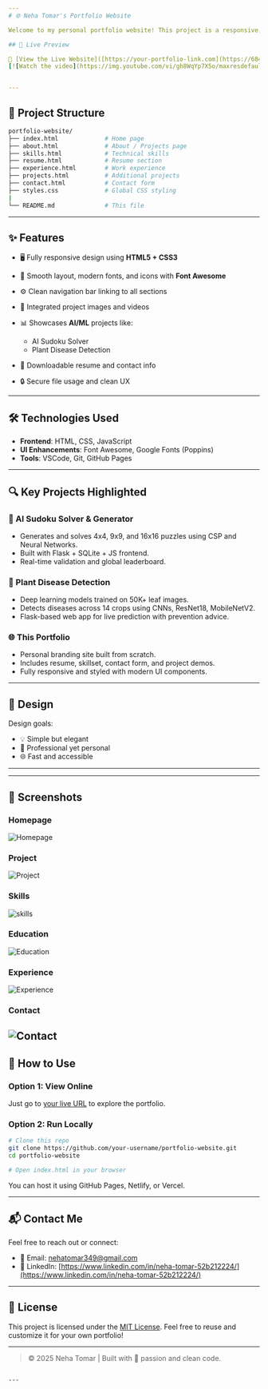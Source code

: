 ```yaml
---
# 🌐 Neha Tomar's Portfolio Website

Welcome to my personal portfolio website! This project is a responsive, multi-page web application that showcases my skills, projects, experience, and achievements as a software developer.

## 📌 Live Preview

🌟 [View the Live Website]([https://your-portfolio-link.com](https://684e8bada49b72d5b63d0825--inspiring-palmier-dd7dd4.netlify.app/))  
[![Watch the video](https://img.youtube.com/vi/gh8WqYp7X5o/maxresdefault.jpg)](https://youtu.be/gh8WqYp7X5o)


---
```


## 📁 Project Structure

```bash
portfolio-website/
├── index.html             # Home page
├── about.html             # About / Projects page
├── skills.html            # Technical skills
├── resume.html            # Resume section
├── experience.html        # Work experience
├── projects.html          # Additional projects
├── contact.html           # Contact form
├── styles.css             # Global CSS styling
|
└── README.md              # This file
````

---

## ✨ Features

* 🖥️ Fully responsive design using **HTML5 + CSS3**
* 🌈 Smooth layout, modern fonts, and icons with **Font Awesome**
* ⚙️ Clean navigation bar linking to all sections
* 📸 Integrated project images and videos
* 📊 Showcases **AI/ML** projects like:

  * AI Sudoku Solver
  * Plant Disease Detection
* 📄 Downloadable resume and contact info
* 🔒 Secure file usage and clean UX

---

## 🛠️ Technologies Used

* **Frontend**: HTML, CSS, JavaScript
* **UI Enhancements**: Font Awesome, Google Fonts (Poppins)
* **Tools**: VSCode, Git, GitHub Pages

---

## 🔍 Key Projects Highlighted

### 🧠 AI Sudoku Solver & Generator

* Generates and solves 4x4, 9x9, and 16x16 puzzles using CSP and Neural Networks.
* Built with Flask + SQLite + JS frontend.
* Real-time validation and global leaderboard.

### 🌿 Plant Disease Detection

* Deep learning models trained on 50K+ leaf images.
* Detects diseases across 14 crops using CNNs, ResNet18, MobileNetV2.
* Flask-based web app for live prediction with prevention advice.

### 🌐 This Portfolio

* Personal branding site built from scratch.
* Includes resume, skillset, contact form, and project demos.
* Fully responsive and styled with modern UI components.

---

## 🧠 Design

Design goals:

* 💡 Simple but elegant
* 💼 Professional yet personal
* 🌐 Fast and accessible

---
---
## 📸 Screenshots

### Homepage

![Homepage](/image/Portfolio.png)
### Project

![Project](/image/project.png)
### Skills

![skills](/image/skills.png)

### Education

![Education](/image/education.png)

### Experience

![Experience ](/image/experience.png)

### Contact

![Contact](/image/contact.png)
---

## 🚀 How to Use

### Option 1: View Online

Just go to [your live URL](https://your-portfolio-link.com) to explore the portfolio.

### Option 2: Run Locally

```bash
# Clone this repo
git clone https://github.com/your-username/portfolio-website.git
cd portfolio-website

# Open index.html in your browser
```

You can host it using GitHub Pages, Netlify, or Vercel.

---

## 📬 Contact Me

Feel free to reach out or connect:

* 📧 Email: [nehatomar349@gmail.com](mailto:nehatomar349@gmail.com)
* 💼 LinkedIn: [https://www.linkedin.com/in/neha-tomar-52b212224/](https://www.linkedin.com/in/neha-tomar-52b212224/)

---

## 📄 License

This project is licensed under the [MIT License](LICENSE). Feel free to reuse and customize it for your own portfolio!

---

> © 2025 Neha Tomar | Built with 💙 passion and clean code.

```

---
```
